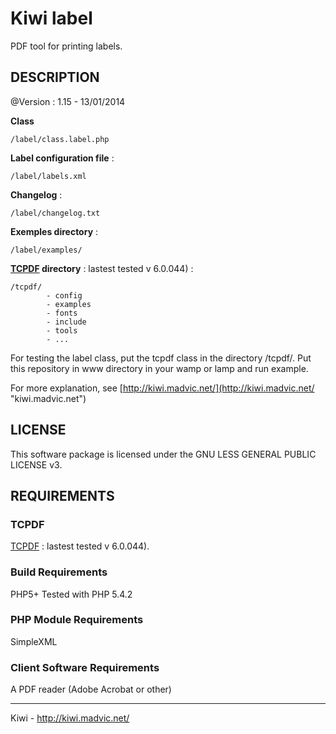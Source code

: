 Kiwi label
==========

PDF tool for printing labels.


DESCRIPTION
-----------

@Version : 1.15 - 13/01/2014

__Class__

	/label/class.label.php

__Label configuration file__ :

	/label/labels.xml

__Changelog__ :

	/label/changelog.txt
	
__Exemples directory__ :

	/label/examples/

__[TCPDF](http://www.tcpdf.org/ "TCPDF") directory__ : lastest tested v 6.0.044) :

    /tcpdf/
    		- config
    		- examples
    		- fonts
    		- include
    		- tools
    		- ...


For testing the label class, put the tcpdf class in the directory /tcpdf/.
Put this repository in www directory in your  wamp or lamp and run example.

For more explanation, see [http://kiwi.madvic.net/](http://kiwi.madvic.net/ "kiwi.madvic.net")

LICENSE
-------

This software package is licensed under the GNU LESS GENERAL PUBLIC LICENSE v3. 

REQUIREMENTS
------------

### TCPDF ###

[TCPDF](http://www.tcpdf.org/ "TCPDF") : lastest tested v 6.0.044).

### Build Requirements ###

PHP5+
Tested with PHP 5.4.2

### PHP Module Requirements ###

SimpleXML

### Client Software Requirements ###

A PDF reader (Adobe Acrobat or other)

______________________________________________
Kiwi - http://kiwi.madvic.net/

